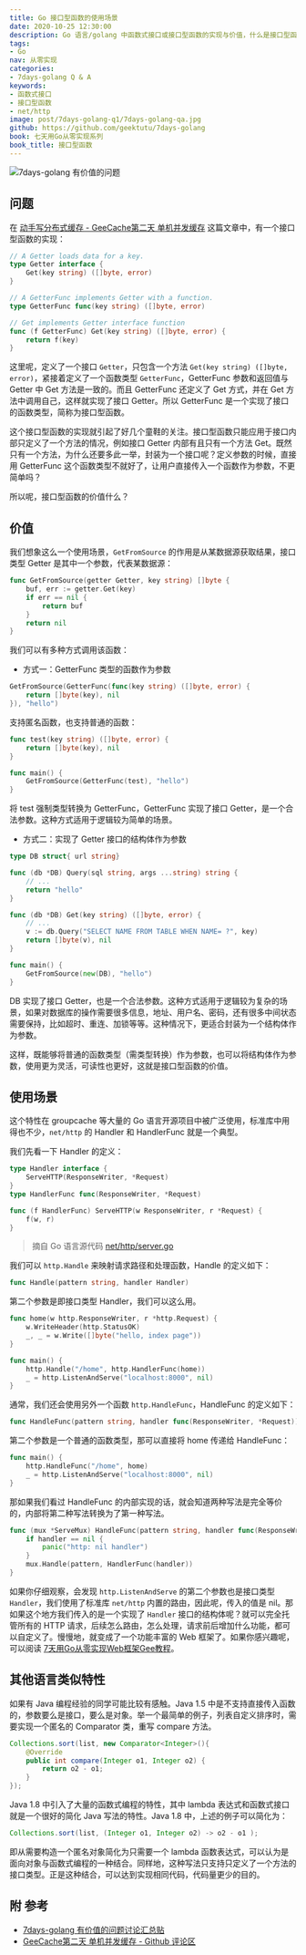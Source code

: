 ```yaml
---
title: Go 接口型函数的使用场景
date: 2020-10-25 12:30:00
description: Go 语言/golang 中函数式接口或接口型函数的实现与价值，什么是接口型函数，为什么不直接将函数作为参数，而是封装为一个接口。Go 语言标准库 net/http 中是如何使用接口型函数的。
tags:
- Go
nav: 从零实现
categories:
- 7days-golang Q & A
keywords:
- 函数式接口
- 接口型函数
- net/http
image: post/7days-golang-q1/7days-golang-qa.jpg
github: https://github.com/geektutu/7days-golang
book: 七天用Go从零实现系列
book_title: 接口型函数
---
```


![7days-golang 有价值的问题](7days-golang-q1/7days-golang-qa.jpg)

## 问题

在 [动手写分布式缓存 - GeeCache第二天 单机并发缓存](https://geektutu.com/post/geecache-day2.html) 这篇文章中，有一个接口型函数的实现：

```go
// A Getter loads data for a key.
type Getter interface {
	Get(key string) ([]byte, error)
}

// A GetterFunc implements Getter with a function.
type GetterFunc func(key string) ([]byte, error)

// Get implements Getter interface function
func (f GetterFunc) Get(key string) ([]byte, error) {
	return f(key)
}
```

这里呢，定义了一个接口 `Getter`，只包含一个方法 `Get(key string) ([]byte, error)`，紧接着定义了一个函数类型 `GetterFunc`，GetterFunc 参数和返回值与 Getter 中 Get 方法是一致的。而且 GetterFunc 还定义了 Get 方式，并在 Get 方法中调用自己，这样就实现了接口 Getter。所以 GetterFunc 是一个实现了接口的函数类型，简称为接口型函数。

这个接口型函数的实现就引起了好几个童鞋的关注。接口型函数只能应用于接口内部只定义了一个方法的情况，例如接口 Getter 内部有且只有一个方法 Get。既然只有一个方法，为什么还要多此一举，封装为一个接口呢？定义参数的时候，直接用 GetterFunc 这个函数类型不就好了，让用户直接传入一个函数作为参数，不更简单吗？

所以呢，接口型函数的价值什么？


## 价值

我们想象这么一个使用场景，`GetFromSource` 的作用是从某数据源获取结果，接口类型 Getter 是其中一个参数，代表某数据源：

```go
func GetFromSource(getter Getter, key string) []byte {
	buf, err := getter.Get(key)
	if err == nil {
		return buf
	}
	return nil
}
```

我们可以有多种方式调用该函数：

- 方式一：GetterFunc 类型的函数作为参数

```go
GetFromSource(GetterFunc(func(key string) ([]byte, error) {
	return []byte(key), nil
}), "hello")
```

支持匿名函数，也支持普通的函数：

```go
func test(key string) ([]byte, error) {
	return []byte(key), nil
}

func main() {
    GetFromSource(GetterFunc(test), "hello")
}
```

将 test 强制类型转换为 GetterFunc，GetterFunc 实现了接口 Getter，是一个合法参数。这种方式适用于逻辑较为简单的场景。


- 方式二：实现了 Getter 接口的结构体作为参数

```go
type DB struct{ url string}

func (db *DB) Query(sql string, args ...string) string {
	// ...
	return "hello"
}

func (db *DB) Get(key string) ([]byte, error) {
	// ...
	v := db.Query("SELECT NAME FROM TABLE WHEN NAME= ?", key)
	return []byte(v), nil
}

func main() {
	GetFromSource(new(DB), "hello")
}
```

DB 实现了接口 Getter，也是一个合法参数。这种方式适用于逻辑较为复杂的场景，如果对数据库的操作需要很多信息，地址、用户名、密码，还有很多中间状态需要保持，比如超时、重连、加锁等等。这种情况下，更适合封装为一个结构体作为参数。

这样，既能够将普通的函数类型（需类型转换）作为参数，也可以将结构体作为参数，使用更为灵活，可读性也更好，这就是接口型函数的价值。

## 使用场景

这个特性在 groupcache 等大量的 Go 语言开源项目中被广泛使用，标准库中用得也不少，`net/http` 的 Handler 和 HandlerFunc 就是一个典型。

我们先看一下 Handler 的定义：

```go
type Handler interface {
	ServeHTTP(ResponseWriter, *Request)
}
type HandlerFunc func(ResponseWriter, *Request)

func (f HandlerFunc) ServeHTTP(w ResponseWriter, r *Request) {
	f(w, r)
}
```

> 摘自 Go 语言源代码 [net/http/server.go](https://github.com/golang/go/blob/master/src/net/http/server.go)

我们可以 `http.Handle` 来映射请求路径和处理函数，Handle 的定义如下：

```go
func Handle(pattern string, handler Handler)
```

第二个参数是即接口类型 Handler，我们可以这么用。

```go
func home(w http.ResponseWriter, r *http.Request) {
	w.WriteHeader(http.StatusOK)
	_, _ = w.Write([]byte("hello, index page"))
}

func main() {
	http.Handle("/home", http.HandlerFunc(home))
	_ = http.ListenAndServe("localhost:8000", nil)
}
```

通常，我们还会使用另外一个函数 `http.HandleFunc`，HandleFunc 的定义如下：

```go
func HandleFunc(pattern string, handler func(ResponseWriter, *Request))
```

第二个参数是一个普通的函数类型，那可以直接将 home 传递给 HandleFunc：

```go
func main() {
	http.HandleFunc("/home", home)
	_ = http.ListenAndServe("localhost:8000", nil)
}
```

那如果我们看过 HandleFunc 的内部实现的话，就会知道两种写法是完全等价的，内部将第二种写法转换为了第一种写法。

```go
func (mux *ServeMux) HandleFunc(pattern string, handler func(ResponseWriter, *Request)) {
	if handler == nil {
		panic("http: nil handler")
	}
	mux.Handle(pattern, HandlerFunc(handler))
}
```

如果你仔细观察，会发现 `http.ListenAndServe` 的第二个参数也是接口类型 `Handler`，我们使用了标准库 `net/http` 内置的路由，因此呢，传入的值是 nil。那如果这个地方我们传入的是一个实现了 `Handler` 接口的结构体呢？就可以完全托管所有的 HTTP 请求，后续怎么路由，怎么处理，请求前后增加什么功能，都可以自定义了。慢慢地，就变成了一个功能丰富的 Web 框架了。如果你感兴趣呢，可以阅读 [7天用Go从零实现Web框架Gee教程](https://geektutu.com/post/gee.html)。

## 其他语言类似特性

如果有 Java 编程经验的同学可能比较有感触。Java 1.5 中是不支持直接传入函数的，参数要么是接口，要么是对象。举一个最简单的例子，列表自定义排序时，需要实现一个匿名的 Comparator 类，重写 compare 方法。

```java
Collections.sort(list, new Comparator<Integer>(){
    @Override
    public int compare(Integer o1, Integer o2) {
        return o2 - o1;
    }
});
```

Java 1.8 中引入了大量的函数式编程的特性，其中 lambda 表达式和函数式接口就是一个很好的简化 Java 写法的特性。Java 1.8 中，上述的例子可以简化为：

```java
Collections.sort(list, (Integer o1, Integer o2) -> o2 - o1 );
```

即从需要构造一个匿名对象简化为只需要一个 lambda 函数表达式，可以认为是面向对象与函数式编程的一种结合。同样地，这种写法只支持只定义了一个方法的接口类型。正是这种结合，可以达到实现相同代码，代码量更少的目的。

## 附 参考

- [7days-golang 有价值的问题讨论汇总贴](https://github.com/geektutu/7days-golang/issues/24)
- [GeeCache第二天 单机并发缓存 - Github 评论区](https://github.com/geektutu/blog/issues/64)